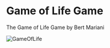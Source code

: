 Game of Life Game
=================

The Game of Life Game by Bert Mariani

![GameOfLife](https://github.com/ring-lang/ring/blob/master/applications/gameoflife/screenshot.jpg)